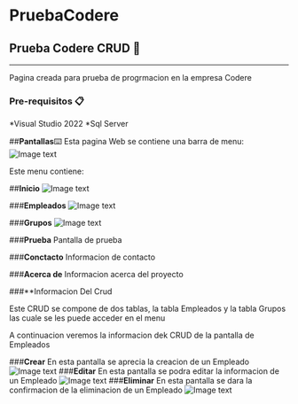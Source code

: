 # PruebaCodere

## Prueba Codere CRUD 🚀
***
Pagina creada para prueba de progrmacion en la empresa Codere

### Pre-requisitos 📋

*Visual Studio 2022
*Sql Server


##**Pantallas**⌨️
Esta pagina Web se contiene una barra de menu:
![Image text](https://github.com/Weidmann16/PruebaCodere/blob/master/Images/Menu.jpg)

Este menu contiene:

##**Inicio**
![Image text](https://github.com/Weidmann16/PruebaCodere/blob/master/Images/Inicio.jpg)

###**Empleados**
![Image text](https://github.com/Weidmann16/PruebaCodere/blob/master/Images/Empleados.jpg)

###**Grupos**
![Image text](https://github.com/Weidmann16/PruebaCodere/blob/master/Images/Grupos.jpg)

###**Prueba**
Pantalla de prueba

###**Conctacto**
Informacion de contacto

###**Acerca de**
Informacion acerca del proyecto


###**Informacion Del Crud

Este CRUD se compone de dos tablas, la tabla Empleados y la tabla Grupos las cuale se les puede acceder en el menu

A continuacion veremos la informacion dek CRUD de la pantalla de Empleados

###**Crear**
En esta pantalla se aprecia la creacion de un Empleado
![Image text](https://github.com/Weidmann16/PruebaCodere/blob/master/Images/Crear.jpg)
###**Editar**
En esta pantalla se podra editar la informacion de un Empleado
![Image text](https://github.com/Weidmann16/PruebaCodere/blob/master/Images/Editar.jpg)
###**Eliminar**
En esta pantalla se dara la confirmacion de la eliminacion de un Empleado
![Image text](https://github.com/Weidmann16/PruebaCodere/blob/master/Images/Eliminar.jpg)


